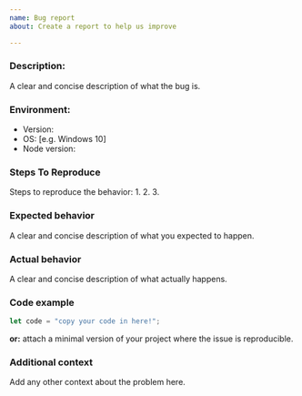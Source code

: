 ```yaml
---
name: Bug report
about: Create a report to help us improve

---
```


### Description:
A clear and concise description of what the bug is. 

### Environment:
- Version:
- OS: [e.g. Windows 10]
- Node version: 

### Steps To Reproduce
Steps to reproduce the behavior:
1. 
2. 
3. 

### Expected behavior
A clear and concise description of what you expected to happen.

### Actual behavior
A clear and concise description of what actually happens.

### Code example
```javascript
let code = "copy your code in here!";
```
 **or:** attach a minimal version of your project where the issue is reproducible.

### Additional context
Add any other context about the problem here.